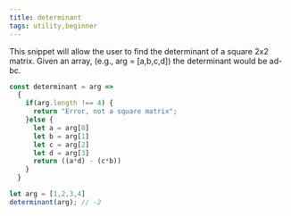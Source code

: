 ```yaml
---
title: determinant
tags: utility,beginner
---
```


This snippet will allow the user to find 
the determinant of a square 2x2 matrix. Given an array, 
(e.g., arg = [a,b,c,d]) the determinant would be ad-bc. 

```js
const determinant = arg =>
  {
    if(arg.length !== 4) {
      return "Error, not a square matrix";
    }else {
      let a = arg[0]
      let b = arg[1]
      let c = arg[2]
      let d = arg[3]
      return ((a*d) - (c*b))
    }
  }
```

```js
let arg = [1,2,3,4]
determinant(arg); // -2
```
